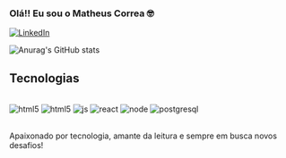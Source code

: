 ### Olá!! Eu sou o Matheus Correa 🤓

[![LinkedIn](https://img.shields.io/badge/LinkedIn-0077B5?style=for-the-badge&logo=linkedin&logoColor=white)](https://https://www.linkedin.com/in/matheus-correa-8273388b/)

![Anurag's GitHub stats](https://github-readme-stats.vercel.app/api?username=correamatheus&show_icons=true&theme=radical)

## Tecnologias 

<div style="display: inline_block"></br>
<img src="https://img.shields.io/badge/HTML5-E34F26?style=for-the-badge&logo=html5&logoColor=white" alt="html5"/>
<img src="https://img.shields.io/badge/CSS3-1572B6?style=for-the-badge&logo=css3&logoColor=white" alt="html5"/>
<img src="https://img.shields.io/badge/JavaScript-F7DF1E?style=for-the-badge&logo=javascript&logoColor=black" alt="js"/>
<img src="https://img.shields.io/badge/React-20232A?style=for-the-badge&logo=react&logoColor=61DAFB" alt="react"/>
<img src="https://img.shields.io/badge/Node.js-43853D?style=for-the-badge&logo=node.js&logoColor=white" alt="node"/>
<img src="https://img.shields.io/badge/PostgreSQL-316192?style=for-the-badge&logo=postgresql&logoColor=white" alt="postgresql"/>
</div><br/>

Apaixonado por tecnologia, amante da leitura e sempre em busca novos desafios!
